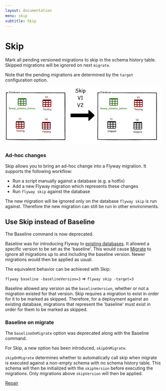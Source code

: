 ```yaml
---
layout: documentation
menu: skip
subtitle: Skip
---
```

# Skip

Mark all pending versioned migrations to skip in the schema history table. Skipped migrations will be ignored on next `migrate`.

Note that the pending migrations are determined by the `target` configuration option.

![Skip](/assets/balsamiq/command-skip.png)

### Ad-hoc changes

Skip allows you to bring an ad-hoc change into a Flyway migration. It supports the following workflow:

- Run a script manually against a database (e.g. a hotfix)
- Add a new Flyway migration which represents these changes
- Run `flyway skip` against the database

The new migration will be ignored only on the database `flyway skip` is run against. Therefore the new migration can still be run in other environments.

## Use Skip instead of Baseline

The Baseline command is now deprecated.

Baseline was for introducing Flyway to [existing databases](/documentation/existing). It allowed a specific version to be set as the 'baseline'. This would cause [Migrate](/documentation/command/migrate) to ignore all migrations up to and including the baseline version. Newer migrations would then be applied as usual.

The equivalent behavior can be achieved with Skip:

`flyway baseline -baselineVersion=3` => `flyway skip -target=3`

Baseline allowed any version as the `baselineVersion`, whether or not a migration existed for that version. Skip requires a migration to exist in order for it to be marked as skipped. Therefore, for a deployment against an existing database, migrations that represent the 'baseline' must exist in order for them to be marked as skipped.

### Baseline on migrate

The `baselineOnMigrate` option was deprecated along with the Baseline command.

For Skip, a new option has been introduced, `skipOnMigrate`.

`skipOnMigrate` determines whether to automatically call skip when migrate is executed against a non-empty schema with no schema history table. This schema will then be initialized with the `skipVersion` before executing the migrations. Only migrations above `skipVersion` will then be applied.

<p class="next-steps">
    <a class="btn btn-primary" href="/documentation/command/repair">Repair <i class="fa fa-arrow-right"></i></a>
</p>
